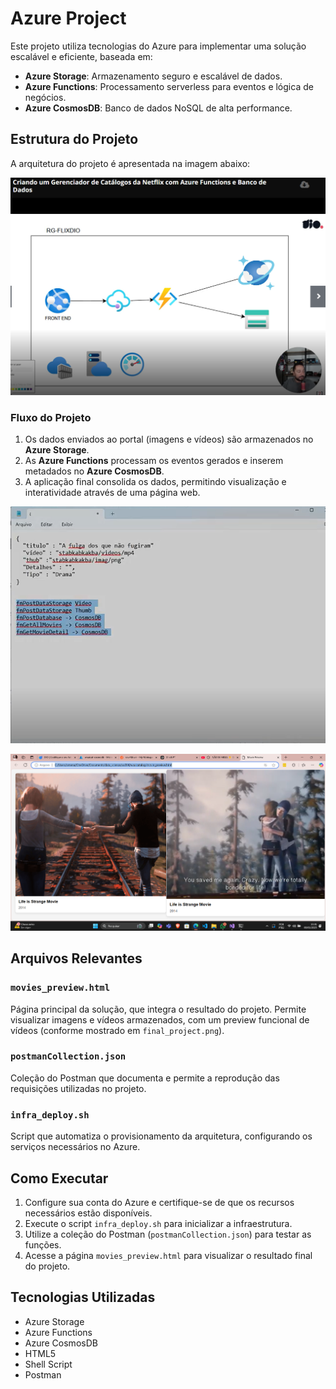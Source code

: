 # Azure Project

Este projeto utiliza tecnologias do Azure para implementar uma solução escalável e eficiente, baseada em:
- **Azure Storage**: Armazenamento seguro e escalável de dados.
- **Azure Functions**: Processamento serverless para eventos e lógica de negócios.
- **Azure CosmosDB**: Banco de dados NoSQL de alta performance.

## Estrutura do Projeto

A arquitetura do projeto é apresentada na imagem abaixo:

![Infraestrutura do Projeto](infra.png)

### Fluxo do Projeto
1. Os dados enviados ao portal (imagens e vídeos) são armazenados no **Azure Storage**.
2. As **Azure Functions** processam os eventos gerados e inserem metadados no **Azure CosmosDB**.
3. A aplicação final consolida os dados, permitindo visualização e interatividade através de uma página web.

![Exemplo de Dados](data_example.png)

![Página Final do Projeto](final_project.png)

## Arquivos Relevantes

### `movies_preview.html`
Página principal da solução, que integra o resultado do projeto. Permite visualizar imagens e vídeos armazenados, com um preview funcional de vídeos (conforme mostrado em `final_project.png`).

### `postmanCollection.json`
Coleção do Postman que documenta e permite a reprodução das requisições utilizadas no projeto.

### `infra_deploy.sh`
Script que automatiza o provisionamento da arquitetura, configurando os serviços necessários no Azure.

## Como Executar
1. Configure sua conta do Azure e certifique-se de que os recursos necessários estão disponíveis.
2. Execute o script `infra_deploy.sh` para inicializar a infraestrutura.
3. Utilize a coleção do Postman (`postmanCollection.json`) para testar as funções.
4. Acesse a página `movies_preview.html` para visualizar o resultado final do projeto.

## Tecnologias Utilizadas
- Azure Storage
- Azure Functions
- Azure CosmosDB
- HTML5
- Shell Script
- Postman